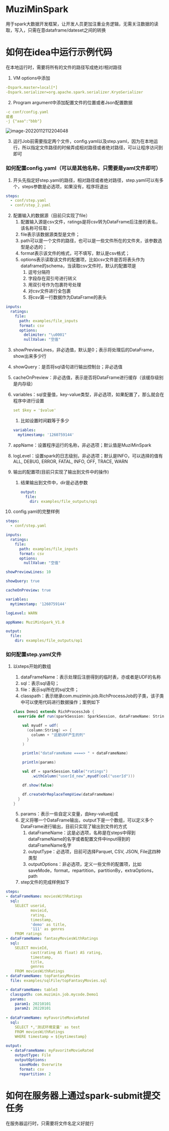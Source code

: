 # MuziMinSpark  
  用于spark大数据开发框架，让开发人员更加注重业务逻辑，无需关注数据的读取，写入，只需在意dataframe/dateset之间的转换

# 如何在idea中运行示例代码
在本地运行时，需要将所有的文件的路径写成绝对/相对路径
1. VM options中添加
```yaml
-Dspark.master=local[*]
-Dspark.serializer=org.apache.spark.serializer.KryoSerializer
```
2. Program argument中添加配置文件的位置或者Json配置数据
```yaml
-c conf/config.yaml
或者
-j {"aaa":"bbb"}
```

![image-20220112112204048](/Users/muzimin/code/IdeaProjects/muziminspark/image-20220112112204048.png)

3. 运行Job前需要指定两个文件，config.yaml以及step.yaml，因为在本地运行，所以指定文件路径的时候弄成相对路径或者绝对路径，可以让程序访问到即可

### 如何配置config.yaml（可以是其他名称，只需要是yaml文件即可）

1. 开头先指定好step.yaml的路径，相对路径或者绝对路径，step.yaml可以有多个，steps参数是必选项，如果没有，程序将退出

```yaml
steps:
  - conf/step.yaml
  - conf/step_2.yaml
```

2. 配置输入的数据源（目前只实现了file）
   1. 配置输入源是csv文件，ratings是将csv转为DataFrame后注册的表名，该名称可任取；
   2. file表示该数据源类型是文件；
   3. path可以是一个文件的路径，也可以是一些文件所在的文件夹，该参数选型是必选的；
   4. format表示该文件的格式，可不填写，默认是csv格式；
   5. options表示读取该文件的配置项，比如csv文件是否将表头作为dataframe的schema，当读取csv文件时，默认的配置项是
      1. 逗号分隔符
      2. 字段存在双引号进行转义
      3. 用双引号作为包裹符号处理
      4. 对csv文件进行全包裹
      5. 将csv第一行数据作为DataFrame的表头

```yaml
inputs:
  ratings:
    file:
      path: examples/file_inputs
      format: csv
      options:
        delimiter: "\u0001"
        nullValue: "空值"
```

3. showPreviewLines，非必选值，默认是0；表示将处理后的DataFrame，show出来多少行

4. showQuery：是否将sql语句进行输出控制台；非必选值

5. cacheOnPreview：非必选值，表示是否将DataFrame进行缓存（该缓存级别是内存级）

6. variables：sql变量值，key-value类型，非必选项，如果配置了，那么就会在程序中进行设置

   ```yaml
   set $key = '$value'
   ```

   1. 比如设置时间戳等于多少

   ```yaml
   variables:
     mytimestamp: '1260759144'
   ```

7. appName：设置程序运行的名称，非必选项；默认值是MuziMinSpark

8. logLevel：设置spark的日志级别，非必选项；默认是INFO，可以选择的值有ALL, DEBUG, ERROR, FATAL, INFO, OFF, TRACE, WARN

9. 输出的配置项(目前只实现了输出到文件中的操作)

   1. 结果输出到文件中，dir是必选参数

      ```yaml
      output:
        file:
          dir: examples/file_outputs/op1
      ```

      

10. config.yaml的完整样例

```yaml
steps:
  - conf/step.yaml

inputs:
  ratings:
    file:
      path: examples/file_inputs
      format: csv
      options:
        nullValue: "空值"

showPreviewLines: 10

showQuery: true

cacheOnPreview: true

variables:
  mytimestamp: '1260759144'

logLevel: WARN

appName: MuziMinSpark_V1.0

output:
  file:
    dir: examples/file_outputs/op1
```

### 如何配置step.yaml文件

1. 以steps开始的数组

   1. dataFrameName：表示处理后注册得到的临时表，亦或者是UDF的名称
   2. sql：表示sql语句；
   3. file：表示sql所在的sql文件；
   4. classpath：表示继承com.muzimin.job.RichProcessJob的子类，该子类中可以使用代码进行数据操作；案例如下

   ```scala
   class Demo1 extends RichProcessJob {
     override def run(sparkSession: SparkSession, dataFrameName: String, params: Option[Map[String, String]]): Unit = {
   
       val myudf = udf(
         (column:String) => {
           column + "这是UDF产生的列"
         }
       )
   
       println("dataFrameName ====> " + dataFrameName)
   
       println(params)
   
       val df = sparkSession.table("ratings")
           .withColumn("userId_new",myudf(col("userId")))
   
       df.show(false)
   
       df.createOrReplaceTempView(dataFrameName)
     }
   }
   ```

   5. params：表示一些自定义变量，由key-value组成
   6. 定义将哪一个DataFrame输出，output下是一个数组，可以定义多个DataFrame进行输出，目前只实现了输出到文件的方式
      1. dataFrameName：这是必选项，名称是在steps中得到dataFrameName的名字或者配置文件中input得到的dataFrameName名字
      2. outputType：必选项，目前可选择Parquet, CSV, JSON, File这四种类型
      3. outputOptions：非必选项，定义一些文件的配置项，比如saveMode，format，repartition，partitionBy，extraOptions，path
   7. step文件的完成样例如下

```yaml
steps:
- dataFrameName: moviesWithRatings
  sql:
    SELECT userid,
           movieid,
           rating,
           timestamp,
           'demo' as title,
           '111' as genres
    FROM ratings
- dataFrameName: fantasyMoviesWithRatings
  sql:
    SELECT movieId,
           cast(rating AS float) AS rating,
           timestamp,
           title,
           genres
    FROM moviesWithRatings
- dataFrameName: topFantasyMovies
  file: examples/sqlFile/topFantasyMovies.sql

- dataFrameName: table3
  classpath: com.muzimin.job.mycode.Demo1
  params:
    param1: 20210101
    param2: 20220101
    
- dataFrameName: myFavoriteMovieRated
  sql:
    SELECT *,'测试环境变量' as test
    FROM moviesWithRatings
    WHERE timestamp = ${mytimestamp}
    
output:
  - dataFrameName: myFavoriteMovieRated
    outputType: File
    outputOptions:
      saveMode: Overwrite
      format: csv
      repartition: 2
```



# 如何在服务器上通过spark-submit提交任务

在服务器运行时，只需要将文件名定义好就行
